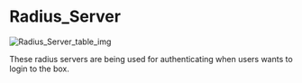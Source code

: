 # Radius_Server

![Radius_Server_table_img](http://www.plantuml.com/plantuml/img/RSxD2a1G48RX_Lp5P4Ln1pgv1kmrc0uvVZepbEJUAJRAjtxwUZDHyhgE3XPg1hACGJxFYYNLZYN00_1UuqW4YrsKHqnJ3ClOzRPJwvcd28s14nwJKzklKXNiD_R_zBr94lFLaF7KtYKN)

These radius servers are being used for authenticating when users wants to login
to the box.

